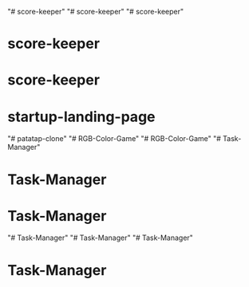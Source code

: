 "# score-keeper" 
"# score-keeper" 
"# score-keeper" 
# score-keeper
# score-keeper
# startup-landing-page
"# patatap-clone" 
"# RGB-Color-Game" 
"# RGB-Color-Game" 
"# Task-Manager" 
# Task-Manager
# Task-Manager
"# Task-Manager" 
"# Task-Manager" 
"# Task-Manager" 
# Task-Manager
